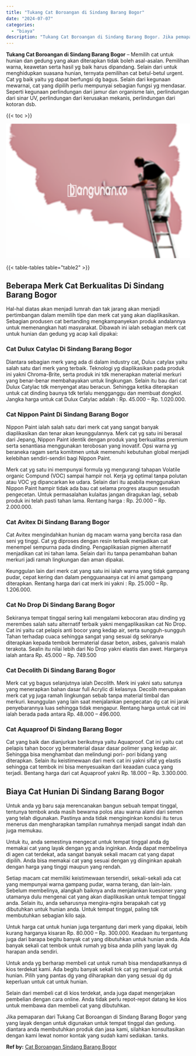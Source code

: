 ```yaml
---
title: "Tukang Cat Boroangan di Sindang Barang Bogor"
date: "2024-07-07"
categories: 
  - "biaya"
description: "Tukang Cat Boroangan di Sindang Barang Bogor. Jika pemaparan dari Tukang Cat Boroangan di Sindang Barang Bogor yang yang layak dengan untuk digunakan untuk t..."
---
```


**Tukang Cat Boroangan di Sindang Barang Bogor** – Memilih cat untuk hunian dan gedung yang akan diterapkan tidak boleh asal-asalan. Pemilihan warna, keawetan serta hasil yg baik harus dipandang. Selain dari untuk menghidupkan suasana hunian, ternyata pemilihan cat betul-betul urgent. Cat yg baik yaitu yg dapat berfungsi dg bagus. Selain dari kegunaan mewarnai, cat yang dipilih perlu mempunyai sebagian fungsi yg mendasar. Seperti kegunaan perlindungan dari jamur dan organisme lain, perlindungan dari sinar UV, perlindungan dari kerusakan mekanis, perlindungan dari kotoran dsb.

{{< toc >}}

![Tukang Cat Boroangan di Sindang Barang Bogor](/images/jasa-cat-murah19.png)

{{< table-tables table="table2" >}}

## Beberapa Merk Cat Berkualitas Di Sindang Barang Bogor

Hal-hal diatas akan menjadi lumrah dan tak jarang akan menjadi pertimbangan dalam memilih tipe dan merk cat yang akan diaplikasikan. Sebagian produsen cat bertanding mengkampanyekan produk andalannya untuk memenangkan hati masyarakat. Dibawah ini ialah sebagian merk cat untuk hunian dan gedung yg acap kali dipakai:

### Cat Dulux Catylac Di Sindang Barang Bogor

Diantara sebagian merk yang ada di dalam industry cat, Dulux catylax yaitu salah satu dari merk yang terbaik. Teknologi yg diaplikasikan pada produk ini yakni Chroma-Brite, serta produk ini tdk menerapkan material merkuri yang benar-benar membahayakan untuk lingkungan. Selain itu bau dari cat Dulux Catylac tdk menyengat atau beracun. Sehingga ketika diterapkan untuk cat dinding baunya tdk terlalu mengganggu dan membuat dongkol. Jangka harga untuk cat Dulux Catylac adalah : Rp. 45.000 – Rp. 1.020.000.

### Cat Nippon Paint Di Sindang Barang Bogor

Nippon Paint ialah salah satu dari merk cat yang sangat banyak diaplikasikan dan tenar akan keunggulannya. Merk cat yg satu ini berasal dari Jepang, Nippon Paint identik dengan produk yang berkualitas premium serta senantiasa menggunakan terobosan yang inovatif. Opsi warna yg beraneka ragam serta komitmen untuk memenuhi kebutuhan global menjadi kelebihan sendiri-sendiri bagi Nippon Paint.

Merk cat yg satu ini mempunyai formula yg mengurangi tahapan Volatile organic Compund (VOC) sampai hampir nol. Kerja yg optimal tanpa polutan atau VOC yg dipancarkan ke udara. Selain dari itu apabila menggunakan Nippon Paint hampir tidak ada bau cat selama progres ataupun sesudah pengecetan. Untuk permasalahan kulaitas jangan diragukan lagi, sebab produk ini telah pasti tahan lama. Rentang harga : Rp. 20.000 – Rp. 2.000.000.

### Cat Avitex Di Sindang Barang Bogor

Cat Avitex mengindahkan hunian dg macam warna yang bercita rasa dan seni yg tinggi. Cat yg diproses dengan resin terbaik menjadikan cat menempel sempurna pada dinding. Pengaplikasian pigmen alternatif menjadikan cat ini tahan lama. Selain dari itu tanpa penambahan bahan merkuri jadi ramah lingkungan dan aman dipakai.

Keunggulan lain dari merk cat yang satu ini ialah warna yang tidak gampang pudar, cepat kering dan dalam pengguanaanya cat ini amat gampang diterapkan. Rentang harga dari cat merk ini yakni : Rp. 25.000 – Rp. 1.206.000.

### Cat No Drop Di Sindang Barang Bogor

Sekiranya tempat tinggal sering kali mengalami kebocoran atau dinding yg merembes salah satu alternatif terbaik yakni mengaplikasikan cat No Drop. Cat ini yaitu cat pelapis anti bocor yang kedap air, serta sungguh-sungguh Tahan terhadap cuaca sehingga sangat yang sesuai dg sekiranya diterapkan kepada tembok bermaterial dasar beton, asbes, galvanis malah terakota. Sealin itu nilai lebih dari No Drop yakni elastis dan awet. Harganya ialah antara Rp. 45.000 – Rp. 749.500

### Cat Decolith Di Sindang Barang Bogor

Merk cat yg bagus selanjutnya ialah Decolith. Merk ini yakni satu satunya yang menerapkan bahan dasar full Acrylic di kelasnya. Decolih merupakan merk cat yg juga ramah lingkungan sebab tanpa material timbal dan merkuri. keunggulan yang lain saat menjalankan pengecatan dg cat ini jarak penyebarannya luas sehingga tidak mengapur. Rentang harga untuk cat ini ialah berada pada antara Rp. 48.000 – 496.000.

### Cat Aquaproof Di Sindang Barang Bogor

Cat yang baik dan dianjurkan berikutnya yaitu Aquaproof. Cat ini yaitu cat pelapis tahan bocor yg bermaterial dasar dasar polimer yang kedap air. Sehingga bisa menghambat dan melindungi pori- pori bidang yang diterapkan. Selain itu keistimewaan dari merk cat ini yakni sifat yg elastis sehingga cat tembok ini bisa menyesuaikan dari keaadan cuaca yang terjadi. Bentang harga dari cat Aquaproof yakni Rp. 18.000 – Rp. 3.300.000.

## Biaya Cat Hunian Di Sindang Barang Bogor

Untuk anda yg baru saja merencanakan bangun sebuah tempat tinggal, tentunya tembok anda masih bewarna polos atau warna alami dari semen yang telah digunakan. Pastinya anda tidak menginginkan kondisi itu terus menerus dan mengharapkan tampilan rumahnya menjadi sangat indah dan juga memukau.

Untuk itu, anda semestinya mengecat untuk tempat tinggal anda dg memakai cat yang layak dengan yg anda inginkan. Anda dapat membelinya di agen cat terdekat, ada sangat banyak sekali macam cat yang dapat dipilih. Anda bisa memakai cat yang sesuai dengan yg diinginkan apakah dengan harga yang tinggi maupun yang rendah.

Setiap macam cat memiliki keistimewaan tersendiri, sekali-sekali ada cat yang mempunyai warna gampang pudar, warna terang, dan lain-lain. Sebelum membelinya, alangkah baiknya anda menjalankan kuesioner yang utamanya dulu mengenai cat yang akan diaplikasikan untuk tempat tinggal anda. Selain itu, anda seharusnya mengira-ngira berapakah cat yg dibutuhkan untuk hunian anda. Untuk tempat tinggal, paling tdk membutuhkan sebagian kilo saja.

Untuk harga cat untuk hunian juga tergantung dari merk yang dipakai, lebih kurang harganya kisaran Rp. 80.000 – Rp. 300.000. Keadaan itu tergantung juga dari barapa begitu banyak cat yang dibutuhkan untuk hunian anda. Ada banyak sekali cat tembok untuk rumah yg bisa anda pilih yang layak dg harapan anda sendiri.

Untuk anda yg berharap membeli cat untuk rumah bisa mendapatkannya di kios terdekat kami. Ada begitu banyak sekali tok cat yg menjual cat untuk hunian. Pilih yang pantas dg yang diharapkan dan yang sesuai dg dg keperluan untuk cat untuk hunian.

Selain dari membeli cat di kios terdekat, anda juga dapat mengerjakan pembelian dengan cara online. Anda tidak perlu repot-repot datang ke kios untuk membawa dan membeli cat yang dibutuhkan.

Jika pemaparan dari Tukang Cat Boroangan di Sindang Barang Bogor yang yang layak dengan untuk digunakan untuk tempat tinggal dan gedung. diantara anda membutuhkan produk dan jasa kami, silahkan konsultasikan dengan kami lewat nomor kontak yang sudah kami sediakan. tanks.

**Ref by:** [Cat Boroangan Sindang Barang Bogor](https://id.wikipedia.org/wiki/Cat)
